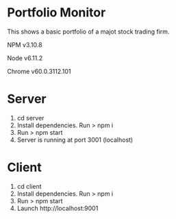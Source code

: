 # Portfolio Monitor
This shows a basic portfolio of a majot stock trading firm.
 
 NPM v3.10.8
 
 Node v6.11.2
 
 Chrome v60.0.3112.101

# Server
1. cd server
2. Install dependencies. Run > npm i
3. Run > npm start
4. Server is running at port 3001 (localhost)

# Client
1. cd client
2. Install dependencies. Run > npm i
3. Run > npm start
4. Launch http://localhost:9001



